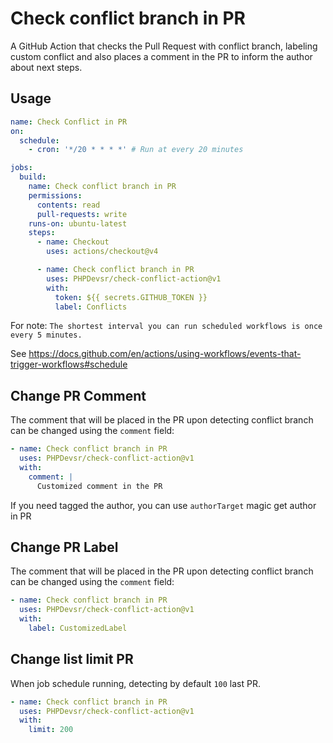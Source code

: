 # Check conflict branch in PR

A GitHub Action that checks the Pull Request with conflict branch, labeling custom conflict and also places a comment in the PR to inform the author about next steps.

## Usage

```yml
name: Check Conflict in PR 
on:
  schedule:
    - cron: '*/20 * * * *' # Run at every 20 minutes

jobs:
  build:
    name: Check conflict branch in PR
    permissions:
      contents: read
      pull-requests: write
    runs-on: ubuntu-latest
    steps:
      - name: Checkout
        uses: actions/checkout@v4

      - name: Check conflict branch in PR
        uses: PHPDevsr/check-conflict-action@v1
        with:
          token: ${{ secrets.GITHUB_TOKEN }}
          label: Conflicts
```

For note: `The shortest interval you can run scheduled workflows is once every 5 minutes.`

See https://docs.github.com/en/actions/using-workflows/events-that-trigger-workflows#schedule

## Change PR Comment

The comment that will be placed in the PR upon detecting conflict branch can be changed using the `comment` field:

```yml
- name: Check conflict branch in PR
  uses: PHPDevsr/check-conflict-action@v1
  with:
    comment: |
      Customized comment in the PR
```

If you need tagged the author, you can use `authorTarget` magic get author in PR

## Change PR Label

The comment that will be placed in the PR upon detecting conflict branch can be changed using the `comment` field:

```yml
- name: Check conflict branch in PR
  uses: PHPDevsr/check-conflict-action@v1
  with:
    label: CustomizedLabel
```

## Change list limit PR

When job schedule running, detecting by default `100` last PR.

```yml
- name: Check conflict branch in PR
  uses: PHPDevsr/check-conflict-action@v1
  with:
    limit: 200
```
